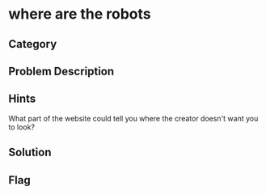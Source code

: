 <h1>where are the robots</h1>

<h2>Category</h2>

<h2>Problem Description</h2>

<h2>Hints</h2>
What part of the website could tell you where the creator doesn't want you to look?

<h2>Solution</h2>

<h2>Flag</h2>
